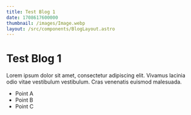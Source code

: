 ```yaml
---
title: Test Blog 1
date: 1708617600000
thumbnail: /images/Image.webp
layout: /src/components/BlogLayout.astro
---
```

# Test Blog 1

Lorem ipsum dolor sit amet, consectetur adipiscing elit. Vivamus lacinia odio vitae vestibulum vestibulum. Cras venenatis euismod malesuada.

- Point A
- Point B
- Point C
